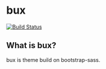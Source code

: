# bux 
[![Build Status](https://travis-ci.org/sraone/bux.svg?branch=alpha-0.0.1)](https://travis-ci.org/sraone/bux)

## What is bux?
bux is theme build on bootstrap-sass.

